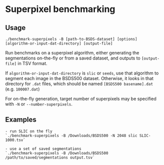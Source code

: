 Superpixel benchmarking
=======================

## Usage

`./benchmark-superpixels -B [path-to-BSDS-dataset] [options] [algorithm-or-input-dat-directory] [output-file]`

Run benchmarks on a superpixel algorithm, either generating the segmentations on-the-fly or from a saved dataset, and outputs to `[output-file]` in TSV format.

If `algorithm-or-input-dat-directory` is `slic` or `seeds`, use that algorithm to segment each image in the BSDS500 dataset.
Otherwise, it looks in that directory for `.dat` files, which should be named `[BSDS500 basename].dat` (e.g. `100007.dat`)

For on-the-fly generation, target number of superpixels may be specified with `-N` or `--number-superpixels`.

## Examples

    - run SLIC on the fly 
    `./benchmark-superpixels -B /Downloads/BSDS500 -N 2048 slic SLIC-1000.tsv`

    - use a set of saved segmentations
    `./benchmark-superpixels -B /Downloads/BSDS500 /path/to/saved/segmentations output.tsv`